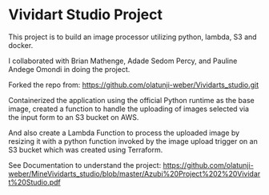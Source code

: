 # Vividart Studio Project

This project is to build an image processor utilizing python, lambda, S3 and docker.

I collaborated with Brian Mathenge, Adade Sedom Percy, and Pauline Andege Omondi in doing the project.

Forked the repo from: <https://github.com/olatunji-weber/Vividarts_studio.git>

Containerized the application using the official Python runtime as the base image, created a function to handle the uploading of images selected via the input form to an S3 bucket on AWS.

And also create a Lambda Function to process the uploaded image by resizing it with a python function invoked by the image upload trigger on an S3 bucket which was created using Terraform.

See Documentation to understand the project: <https://github.com/olatunji-weber/MineVividarts_studio/blob/master/Azubi%20Project%202%20Vividart%20Studio.pdf>

